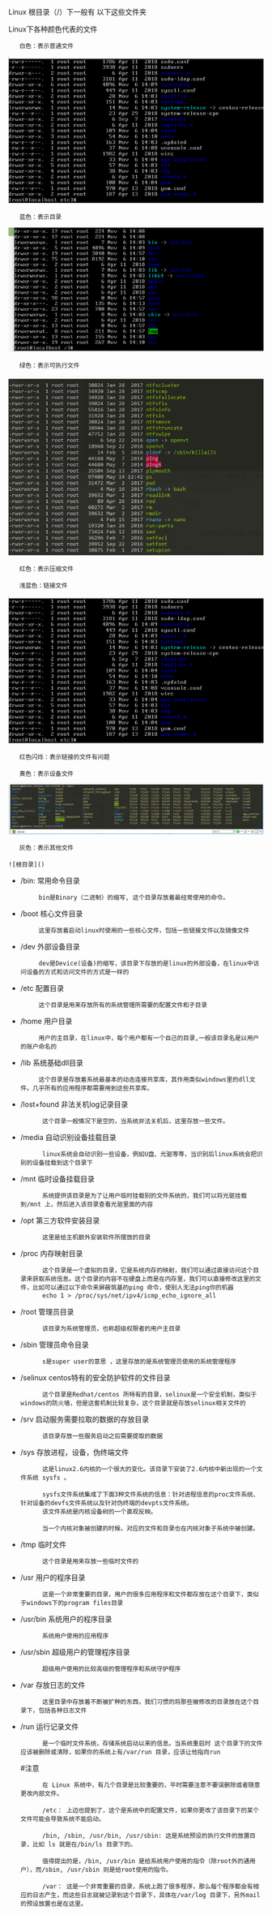 Linux 根目录（/）下一般有 以下这些文件夹
   
   Linux下各种颜色代表的文件
   
       白色：表示普通文件
  ![img](./img/20181106152820.png)
       
       蓝色：表示目录
  ![img](./img/20181106153009.png)
       
       绿色：表示可执行文件
  ![img](./img/20181106153338.png)
       
       红色：表示压缩文件
       
       浅蓝色：链接文件
 ![img](./img/20181106152820.png)
       
       红色闪烁：表示链接的文件有问题
       
       黄色：表示设备文件
  ![img](./img/20181106145412.png)
       
       灰色：表示其他文件    
   
    ![根目录]()
        
*  /bin:  常用命令目录
      
            bin是Binary（二进制）的缩写, 这个目录存放着最经常使用的命令。

*  /boot  核心文件目录
            
            这里存放着启动linux时使用的一些核心文件，包括一些链接文件以及镜像文件
         
*  /dev  外部设备目录
            
            dev是Device(设备)的缩写，该目录下存放的是linux的外部设备，在linux中访问设备的方式和访问文件的方式是一样的
            
*  /etc    配置目录
            
            这个目录是用来存放所有的系统管理所需要的配置文件和子目录
         
*  /home  用户目录

            用户的主目录，在linux中，每个用户都有一个自己的目录,一般该目录名是以用户的账户命名的
         
*  /lib   系统基础dll目录
            
            这个目录是存放着系统最基本的动态连接共享库，其作用类似windows里的dll文件。几乎所有的应用程序都需要用到这些共享库。
            
* /lost+found  非法关机log记录目录
            
            这个目录一般情况下是空的，当系统非法关机后，这里存放一些文件。
            
* /media   自动识别设备挂载目录
            
            linux系统会自动识别一些设备，例如U盘、光驱等等，当识别后linux系统会把识别的设备挂载到这个目录下
            
* /mnt     临时设备挂载目录
            
            系统提供该目录是为了让用户临时挂载别的文件系统的，我们可以将光驱挂载到/mnt 上，然后进入该目录查看光驱里面的内容
            
* /opt    第三方软件安装目录
            
            这里是给主机额外安装软件所摆放的目录
            
* /proc     内存映射目录
            
            这个目录是一个虚拟的目录，它是系统内存的映射，我们可以通过直接访问这个目录来获取系统信息。这个目录的内容不在硬盘上而是在内存里，我们可以直接修改这里的文件，比如可以通过以下命令来屏蔽筑基的ping 命令，使别人无法ping你的机器
            echo 1 > /proc/sys/net/ipv4/icmp_echo_ignore_all
            
* /root     管理员目录
            
            该目录为系统管理员，也称超级权限者的用户主目录
          
* /sbin     管理员命令目录
            
            s是super user的意思 ，这里存放的是系统管理员使用的系统管理程序
          
* /selinux  centos特有的安全防护软件的文件目录
            
            这个目录是Redhat/centos 所特有的目录，selinux是一个安全机制，类似于windows的防火墙，但是这套机制比较复杂，这个目录就是存放selinux相关文件的

* /srv    启动服务需要拉取的数据的存放目录
            
            该目录存放一些服务启动之后需要提取的数据
            
* /sys      存放进程，设备，伪终端文件
            
            这是linux2.6内核的一个很大的变化。该目录下安装了2.6内核中新出现的一个文件系统 sysfs 。
            
            sysfs文件系统集成了下面3种文件系统的信息：针对进程信息的proc文件系统、针对设备的devfs文件系统以及针对伪终端的devpts文件系统。
            该文件系统是内核设备树的一个直观反映。
            
            当一个内核对象被创建的时候，对应的文件和目录也在内核对象子系统中被创建。
            
* /tmp      临时文件                                   
            
            这个目录是用来存放一些临时文件的
            
* /usr      用户的程序目录
            
            这是一个非常重要的目录，用户的很多应用程序和文件都存放在这个目录下，类似于windows下的program files目录
          
* /usr/bin  系统用户的程序目录
            
            系统用户使用的应用程序
            
* /usr/sbin  超级用户的管理程序目录
            
            超级用户使用的比较高级的管理程序和系统守护程序
            
* /var  存放日志的文件
        
            这里目录中存放着不断被扩种的东西，我们习惯的将那些被修改的目录放在这个目录下，包括各种日志文件
            
* /run   运行记录文件
            
            是一个临时文件系统，存储系统启动以来的信息。当系统重启时 这个目录下的文件应该被删除或清除，如果你的系统上有/var/run 目录，应该让他指向run
            
     #注意
            
            在 Linux 系统中，有几个目录是比较重要的，平时需要注意不要误删除或者随意更改内部文件。
            
            /etc： 上边也提到了，这个是系统中的配置文件，如果你更改了该目录下的某个文件可能会导致系统不能启动。
            
            /bin, /sbin, /usr/bin, /usr/sbin: 这是系统预设的执行文件的放置目录，比如 ls 就是在/bin/ls 目录下的。
            
            值得提出的是，/bin, /usr/bin 是给系统用户使用的指令（除root外的通用户），而/sbin, /usr/sbin 则是给root使用的指令。
            
            /var： 这是一个非常重要的目录，系统上跑了很多程序，那么每个程序都会有相应的日志产生，而这些日志就被记录到这个目录下，具体在/var/log 目录下，另外mail的预设放置也是在这里。                                                                     
                         
            
            
               
            
            